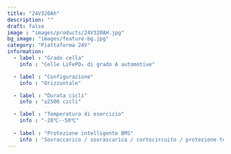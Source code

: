 ```yaml
---
title: "24V320Ah"
description: ""
draft: false
image : "images/products/24V320AH.jpg"
bg_image: "images/feature-bg.jpg"
category: "Piattaforma 24V"
information:
  - label : "Grado cella"
    info : "Celle LiFePO₄ di grado A automotive"

  - label : "Configurazione"
    info : "Orizzontale"

  - label : "Durata cicli"
    info : "≥2500 cicli"

  - label : "Temperatura di esercizio"
    info : "-20℃--50℃"
    
  - label : "Protezione intelligente BMS"
    info : "Sovraccarico / sovrascarica / cortocircuito / protezione termica"
---
```



